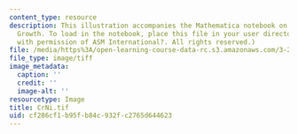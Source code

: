```yaml
---
content_type: resource
description: This illustration accompanies the Mathematica notebook on Diffusional
  Growth. To load in the notebook, place this file in your user directory. (Reprinted
  with permission of ASM International?. All rights reserved.)
file: /media/https%3A/open-learning-course-data-rc.s3.amazonaws.com/3-21-kinetic-processes-in-materials-spring-2006/cf286cf1b95fb84c932fc2765d644623_CrNi.tif
file_type: image/tiff
image_metadata:
  caption: ''
  credit: ''
  image-alt: ''
resourcetype: Image
title: CrNi.tif
uid: cf286cf1-b95f-b84c-932f-c2765d644623
---
```


